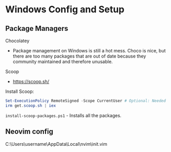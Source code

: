 # Windows Config and Setup

## Package Managers

Chocolatey
- Package management on Windows is still a hot mess. Choco is nice, but there are too many packages that are out of date because they community maintained and therefore unusable.

Scoop
- https://scoop.sh/

Install Scoop:
```powershell
Set-ExecutionPolicy RemoteSigned -Scope CurrentUser # Optional: Needed to run a remote script the first time
irm get.scoop.sh | iex
```

`install-scoop-packages.ps1` - Installs all the packages.

## Neovim config

C:\Users\username\AppData\Local\nvim\init.vim
